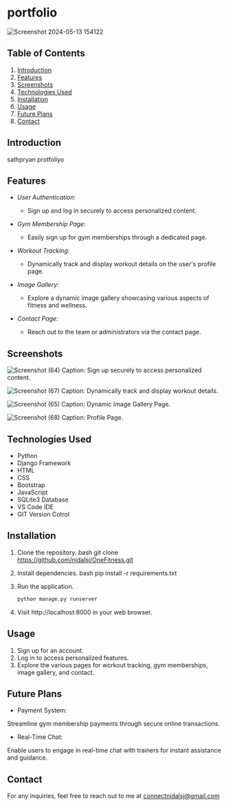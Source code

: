 # portfolio

![Screenshot 2024-05-13 154122](https://github.com/Sathpriyane123/Portfoliyo/assets/82439461/b8c6f5fc-bd98-4603-952c-39fb0a31f18f)

## Table of Contents
1. [Introduction](#introduction)
2. [Features](#features)
3. [Screenshots](#screenshots)
4. [Technologies Used](#technologies-used)
5. [Installation](#installation)
6. [Usage](#usage)
7. [Future Plans](#future-plans)
8. [Contact](#contact)

## Introduction

sathpryan protfoliyo

## Features

- *User Authentication:*
  - Sign up and log in securely to access personalized content.
  
- *Gym Membership Page:*
  - Easily sign up for gym memberships through a dedicated page.

- *Workout Tracking:*
  - Dynamically track and display workout details on the user's profile page.

- *Image Gallery:*
  - Explore a dynamic image gallery showcasing various aspects of fitness and wellness.

- *Contact Page:*
  - Reach out to the team or administrators via the contact page.

## Screenshots

![Screenshot (64)](https://github.com/nidalsj/OneFitness/assets/92546712/ca7c8476-8c8d-4230-9f2c-d8f69a3f95a0)
Caption: Sign up securely to access personalized content.

![Screenshot (67)](https://github.com/nidalsj/OneFitness/assets/92546712/c44ebf92-ecde-4f85-a7b0-3aca1caeaf1c)
Caption: Dynamically track and display workout details.

![Screenshot (65)](https://github.com/nidalsj/OneFitness/assets/92546712/f97203e4-42bd-40e8-8034-23ff5347700b)
Caption: Dynamic Image Gallery Page.

![Screenshot (68)](https://github.com/nidalsj/OneFitness/assets/92546712/6af7f7dd-32f1-4320-ac1c-d6cff509df62)
Caption: Profile Page.


## Technologies Used

- Python 
- Django Framework
- HTML
- CSS
- Bootstrap
- JavaScript
- SQLite3 Database
- VS Code IDE
- GIT Version Cotrol

## Installation

1. Clone the repository.
   bash
   git clone https://github.com/nidalsj/OneFitness.git

2. Install dependencies.
   bash
   pip install -r requirements.txt

3. Run the application.
   ```bash
   python manage.py runserver

4. Visit http://localhost:8000 in your web browser.

## Usage

1. Sign up for an account.
2. Log in to access personalized features.
3. Explore the various pages for workout tracking, gym memberships, image gallery, and contact.

## Future Plans

- Payment System:

Streamline gym membership payments through secure online transactions.
- Real-Time Chat:

Enable users to engage in real-time chat with trainers for instant assistance and guidance.

## Contact

For any inquiries, feel free to reach out to me at connectnidalsj@gmail.com
